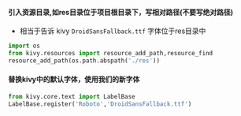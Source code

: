 #### 引入资源目录,如res目录位于项目根目录下，写相对路径(不要写绝对路径)
- 相当于告诉 kivy `DroidSansFallback.ttf` 字体位于res目录中
```python
import os
from kivy.resources import resource_add_path,resource_find
resource_add_path(os.path.abspath('./res'))
```

#### 替换kivy中的默认字体，使用我们的新字体
```python
from kivy.core.text import LabelBase
LabelBase.register('Roboto','DroidSansFallback.ttf')
```

